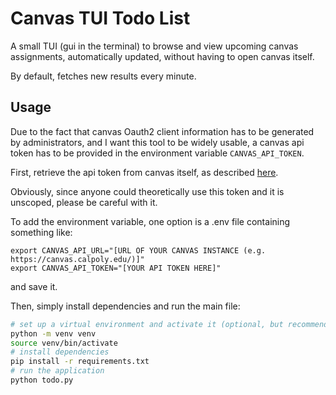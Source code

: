 # Canvas TUI Todo List

A small TUI (gui in the terminal) to browse and view upcoming canvas assignments, automatically updated, without having to open canvas itself.

By default, fetches new results every minute.

## Usage

Due to the fact that canvas Oauth2 client information has to be generated by administrators,
and I want this tool to be widely usable, a canvas api token has to be provided in the
environment variable `CANVAS_API_TOKEN`.

First, retrieve the api token from canvas itself, as described [here](https://canvas.instructure.com/doc/api/file.oauth.html#manual-token-generation).

Obviously, since anyone could theoretically use this token and it is unscoped, please be careful with it.

To add the environment variable, one option is a .env file containing something like:

```env
export CANVAS_API_URL="[URL OF YOUR CANVAS INSTANCE (e.g. https://canvas.calpoly.edu/)]"
export CANVAS_API_TOKEN="[YOUR API TOKEN HERE]"
```

and save it.

Then, simply install dependencies and run the main file:

```sh
# set up a virtual environment and activate it (optional, but recommended)
python -m venv venv
source venv/bin/activate
# install dependencies
pip install -r requirements.txt
# run the application
python todo.py
```
